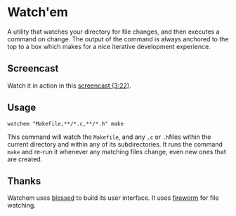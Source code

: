 Watch'em
========

A utility that watches your directory for file changes, and then executes a command on change. The output of the command is always anchored to the top to a box which makes for a nice iterative development experience.

Screencast
----------

Watch it in action in this [screencast (3:22)](http://www.screenr.com/VEXH).

Usage
-----

    watchem "Makefile,**/*.c,**/*.h" make

This command will watch the `Makefile`, and any `.c` or `.h`files within the current directory and within any of its subdirectories. It runs the command `make` and re-run it whenever any matching files change, even new ones that are created.

Thanks
------

Watchem uses [blessed](https://github.com/chjj/blessed) to build its user interface. It uses [fireworm](https://github.com/airportyh/fireworm) for file watching.